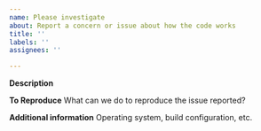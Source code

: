 ```yaml
---
name: Please investigate
about: Report a concern or issue about how the code works
title: ''
labels: ''
assignees: ''

---
```


**Description**

**To Reproduce**
What can we do to reproduce the issue reported?

**Additional information**
Operating system, build configuration, etc.
